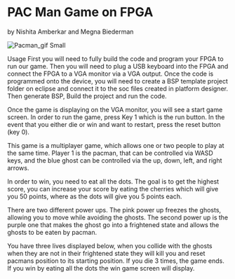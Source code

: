 # PAC Man Game on FPGA 
by Nishita Amberkar and Megna Biederman

![Pacman_gif Small](https://user-images.githubusercontent.com/86085312/210874581-55c69a31-d795-49ae-982b-d766a2ab8c1d.jpeg)

Usage
First you will need to fully build the code and program your FPGA to run our game. Then you will need to plug a USB keyboard into the FPGA and connect the FPGA to a VGA monitor via a VGA output.
Once the code is programmed onto the device, you will need to create a BSP template project folder on eclipse and connect it to the soc files created in platform designer. Then generate BSP, Build the project and run the code. 

Once the game is displaying on the VGA monitor, you will see a start game screen. In order to run the game, press Key 1 which is the run button. 
In the event that you either die or win and want to restart, press the reset button (key 0). 

This game is a multiplayer game, which allows one or two people to play at the same time. Player 1 is the pacman, that can be controlled via WASD keys, and the blue ghost can be controlled via the up, down, left, and right arrows. 

In order to win, you need to eat all the dots. The goal is to get the highest score, you can increase your score by eating the cherries which will give you 50 points, where as the dots will give you 5 points each. 

There are two different power ups. The pink power up freezes the ghosts, allowing you to move while avoiding the ghosts. The second power up is the purple one that makes the ghost go into a frightened state and allows the ghosts to be eaten by pacman. 

You have three lives displayed below, when you collide with the ghosts when they are not in their frightened state they will kill you and reset pacmans position to its starting position. If you die 3 times, the game ends. If you win by eating all the dots the win game screen will display. 

